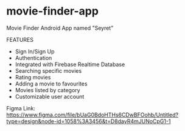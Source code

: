 # movie-finder-app

Movie Finder Android App named "Seyret"

FEATURES
- Sign In/Sign Up
- Authentication
- Integrated with Firebase Realtime Database
- Searching specific movies
- Rating movies
- Adding a movie to favourites
- Movies listed by category
- Customizable user account

Figma Link: 
https://www.figma.com/file/bUaG0BdoHTHs6CDwBFOohb/Untitled?type=design&node-id=1058%3A3456&t=D8dayR4mJUNoCpG1-1
